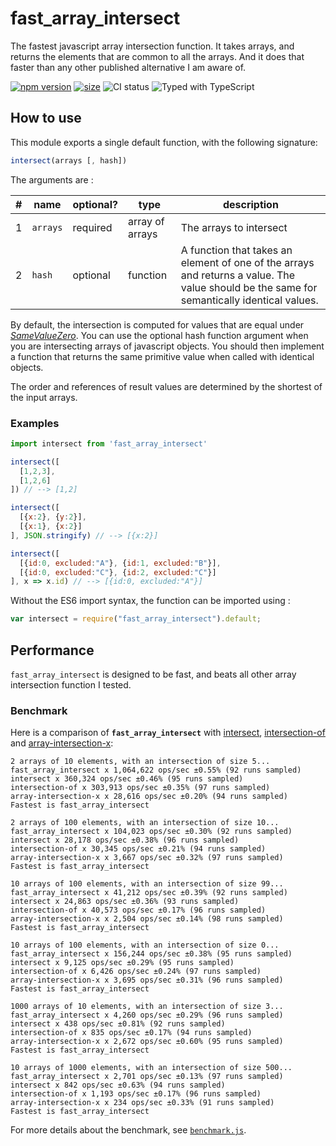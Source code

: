 # fast_array_intersect

The fastest javascript array intersection function.
It takes arrays, and returns the elements that are common to all the arrays.
And it does that faster than any other published alternative I am aware of.

[![npm version](https://badgen.net/npm/v/fast_array_intersect)](https://www.npmjs.com/package/fast_array_intersect)
[![size](https://badgen.net/bundlephobia/minzip/fast_array_intersect)](https://bundlephobia.com/result?p=fast_array_intersect)
![CI status](https://github.com/lovasoa/fast_array_intersect/workflows/Node%20CI/badge.svg)
![Typed with TypeScript](https://badgen.net/badge/icon/Typed?icon=typescript&label&labelColor=blue&color=555555)

## How to use

This module exports a single default function, with the following signature:

```js
intersect(arrays [, hash])
```

The arguments are :

\#| name     | optional? | type            | description
--|----------|-----------|-----------------|---------------------------
1 | `arrays` | required  | array of arrays | The arrays to intersect
2 | `hash`   | optional  | function        | A function that takes an element of one of the arrays and returns a value. The value should be the same for semantically identical values.

By default, the intersection is computed for values that are equal under [*SameValueZero*](https://developer.mozilla.org/en-US/docs/Web/JavaScript/Equality_comparisons_and_sameness).
You can use the optional hash function argument when you are intersecting arrays of javascript objects. You should then implement a function that returns the same primitive value when called with identical objects.

The order and references of result values are determined by the shortest of the input arrays.

### Examples

```js
import intersect from 'fast_array_intersect'

intersect([
  [1,2,3],
  [1,2,6]
]) // --> [1,2]

intersect([
  [{x:2}, {y:2}],
  [{x:1}, {x:2}]
], JSON.stringify) // --> [{x:2}]

intersect([
  [{id:0, excluded:"A"}, {id:1, excluded:"B"}],
  [{id:0, excluded:"C"}, {id:2, excluded:"C"}]
], x => x.id) // --> [{id:0, excluded:"A"}]
```

Without the ES6 import syntax, the function can be imported using : 
```js
var intersect = require("fast_array_intersect").default;
```

## Performance
`fast_array_intersect` is designed to be fast, and beats all other array intersection function I tested.

### Benchmark
Here is a comparison of **`fast_array_intersect`** with
[intersect](https://www.npmjs.com/package/intersect),
[intersection-of](https://www.npmjs.com/package/intersection-of) and
[array-intersection-x](https://www.npmjs.com/package/array-intersection-x):

```
2 arrays of 10 elements, with an intersection of size 5...
fast_array_intersect x 1,064,622 ops/sec ±0.55% (92 runs sampled)
intersect x 360,324 ops/sec ±0.46% (95 runs sampled)
intersection-of x 303,913 ops/sec ±0.35% (97 runs sampled)
array-intersection-x x 28,616 ops/sec ±0.20% (94 runs sampled)
Fastest is fast_array_intersect

2 arrays of 100 elements, with an intersection of size 10...
fast_array_intersect x 104,023 ops/sec ±0.30% (92 runs sampled)
intersect x 28,178 ops/sec ±0.38% (96 runs sampled)
intersection-of x 30,345 ops/sec ±0.21% (94 runs sampled)
array-intersection-x x 3,667 ops/sec ±0.32% (97 runs sampled)
Fastest is fast_array_intersect

10 arrays of 100 elements, with an intersection of size 99...
fast_array_intersect x 41,212 ops/sec ±0.39% (92 runs sampled)
intersect x 24,863 ops/sec ±0.36% (93 runs sampled)
intersection-of x 40,573 ops/sec ±0.17% (96 runs sampled)
array-intersection-x x 2,504 ops/sec ±0.14% (98 runs sampled)
Fastest is fast_array_intersect

10 arrays of 100 elements, with an intersection of size 0...
fast_array_intersect x 156,244 ops/sec ±0.38% (95 runs sampled)
intersect x 9,125 ops/sec ±0.29% (95 runs sampled)
intersection-of x 6,426 ops/sec ±0.24% (97 runs sampled)
array-intersection-x x 3,695 ops/sec ±0.31% (96 runs sampled)
Fastest is fast_array_intersect

1000 arrays of 10 elements, with an intersection of size 3...
fast_array_intersect x 4,260 ops/sec ±0.29% (96 runs sampled)
intersect x 438 ops/sec ±0.81% (92 runs sampled)
intersection-of x 835 ops/sec ±0.17% (94 runs sampled)
array-intersection-x x 2,672 ops/sec ±0.60% (95 runs sampled)
Fastest is fast_array_intersect

10 arrays of 1000 elements, with an intersection of size 500...
fast_array_intersect x 2,701 ops/sec ±0.13% (97 runs sampled)
intersect x 842 ops/sec ±0.63% (94 runs sampled)
intersection-of x 1,193 ops/sec ±0.17% (96 runs sampled)
array-intersection-x x 234 ops/sec ±0.33% (91 runs sampled)
Fastest is fast_array_intersect
```

For more details about the benchmark, see [`benchmark.js`](./benchmark.js).
